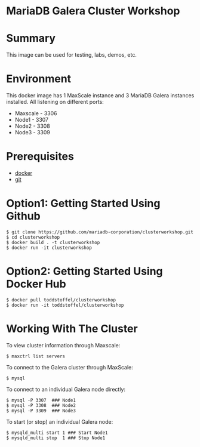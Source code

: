 # MariaDB Galera Cluster Workshop

# Summary #
This image can be used for testing, labs, demos, etc.

# Environment #
This docker image has 1 MaxScale instance and 3 MariaDB Galera instances installed. All listening on different ports:

* Maxscale - 3306
* Node1 - 3307
* Node2 - 3308
* Node3 - 3309

# Prerequisites #

* [docker](https://www.docker.com/products/docker-desktop)
* [git](https://git-scm.com/downloads)

# Option1: Getting Started Using Github #
```
$ git clone https://github.com/mariadb-corporation/clusterworkshop.git
$ cd clusterworkshop
$ docker build . -t clusterworkshop
$ docker run -it clusterworkshop
```
# Option2: Getting Started Using Docker Hub #
```
$ docker pull toddstoffel/clusterworkshop
$ docker run -it toddstoffel/clusterworkshop
```

# Working With The Cluster #

To view cluster information through Maxscale:

```
$ maxctrl list servers
```

To connect to the Galera cluster through MaxScale:

```
$ mysql
```

To connect to an individual Galera node directly:

```
$ mysql -P 3307  ### Node1
$ mysql -P 3308  ### Node2
$ mysql -P 3309  ### Node3
```

To start (or stop) an individual Galera node:
```
$ mysqld_multi start 1 ### Start Node1
$ mysqld_multi stop  1 ### Stop Node1
```
